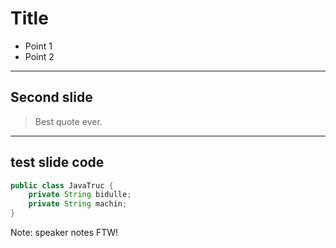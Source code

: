 # Title

- Point 1
- Point 2

---

## Second slide

> Best quote ever.

---

## test slide code

```java [|1,4|2-3]
public class JavaTruc {
    private String bidulle;
    private String machin;
}
```

Note: speaker notes FTW!
